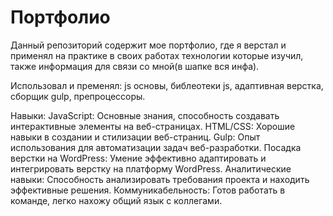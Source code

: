 # Портфолио

Данный репозиторий содержит мое портфолио, где я верстал и применял на практике в своих работах технологии которые изучил, также информация для связи со мной(в шапке вся инфа).

Использовал и пременял:
js основы, библеотеки js, адаптивная верстка, сборщик gulp, препроцессоры.



Навыки:
JavaScript: Основные знания, способность создавать интерактивные элементы на веб-страницах.
HTML/CSS: Хорошие навыки в создании и стилизации веб-страниц.
Gulp: Опыт использования для автоматизации задач веб-разработки.
Посадка верстки на WordPress: Умение эффективно адаптировать и интегрировать верстку на платформу WordPress.
Аналитические навыки: Способность анализировать требования проекта и находить эффективные решения.
Коммуникабельность: Готов работать в команде, легко нахожу общий язык с коллегами.

